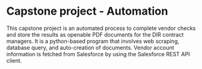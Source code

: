 # Capstone project - Automation

This capstone project is an automated process to complete vendor checks and store the results as openable PDF documents for the DIR contract managers. It is a python-based program that involves web scraping, database query, and auto-creation of documents. Vendor account information is fetched from Salesforce by using the Salesforce REST API client.
